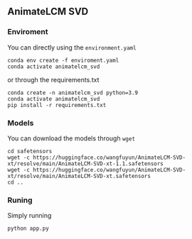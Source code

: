 ## AnimateLCM SVD

### Enviroment 

You can directly using the `environment.yaml`
```
conda env create -f enviroment.yaml
conda activate animatelcm_svd
```
or through the requirements.txt

```
conda create -n animatelcm_svd python=3.9
conda activate animatelcm_svd
pip install -r requirements.txt
```

### Models


You can download the models through `wget`

```
cd safetensors
wget -c https://huggingface.co/wangfuyun/AnimateLCM-SVD-xt/resolve/main/AnimateLCM-SVD-xt-1.1.safetensors
wget -c https://huggingface.co/wangfuyun/AnimateLCM-SVD-xt/resolve/main/AnimateLCM-SVD-xt.safetensors
cd ..
```

### Runing

Simply running 
```
python app.py
```
